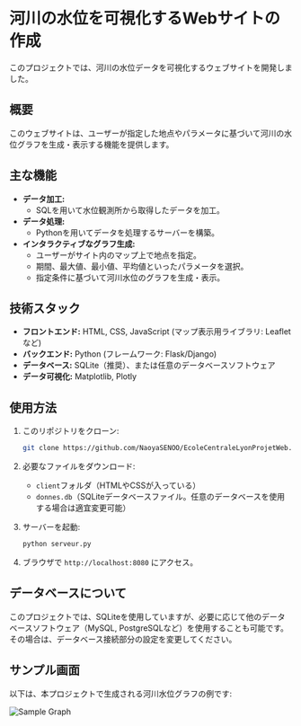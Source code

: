# 河川の水位を可視化するWebサイトの作成

このプロジェクトでは、河川の水位データを可視化するウェブサイトを開発しました。

## 概要

このウェブサイトは、ユーザーが指定した地点やパラメータに基づいて河川の水位グラフを生成・表示する機能を提供します。

## 主な機能

- **データ加工:**
  - SQLを用いて水位観測所から取得したデータを加工。
- **データ処理:**
  - Pythonを用いてデータを処理するサーバーを構築。
- **インタラクティブなグラフ生成:**
  - ユーザーがサイト内のマップ上で地点を指定。
  - 期間、最大値、最小値、平均値といったパラメータを選択。
  - 指定条件に基づいて河川水位のグラフを生成・表示。

## 技術スタック

- **フロントエンド:** HTML, CSS, JavaScript (マップ表示用ライブラリ: Leafletなど)
- **バックエンド:** Python (フレームワーク: Flask/Django)
- **データベース:** SQLite（推奨）、または任意のデータベースソフトウェア
- **データ可視化:** Matplotlib, Plotly

## 使用方法

1. このリポジトリをクローン:
    ```bash
    git clone https://github.com/NaoyaSENOO/EcoleCentraleLyonProjetWeb.git
    ```
2. 必要なファイルをダウンロード:
    - `client`フォルダ（HTMLやCSSが入っている）
    - `donnes.db`（SQLiteデータベースファイル。任意のデータベースを使用する場合は適宜変更可能）

3. サーバーを起動:
    ```bash
    python serveur.py
    ```
4. ブラウザで `http://localhost:8080` にアクセス。
## データベースについて

このプロジェクトでは、SQLiteを使用していますが、必要に応じて他のデータベースソフトウェア（MySQL, PostgreSQLなど）を使用することも可能です。その場合は、データベース接続部分の設定を変更してください。

## サンプル画面

以下は、本プロジェクトで生成される河川水位グラフの例です:


![Sample Graph](sample-graph.png)

